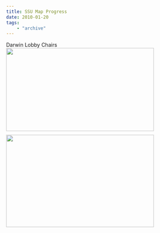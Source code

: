 ```yaml
---
title: SSU Map Progress
date: 2010-01-20
tags: 
    - "archive"
---
```

Darwin Lobby Chairs
<a onblur="try {parent.deselectBloggerImageGracefully();} catch(e) {}" href="http://1.bp.blogspot.com/_zdYMSK7YuAA/S1gOfU954SI/AAAAAAAAFTE/_VsWZuTxThU/s1600-h/chairs_preview.jpg"><img id="BLOGGER_PHOTO_ID_5429105282162221346" style="float: left; margin: 0 10px 10px 0; cursor: hand; width: 400px; height: 225px;" src="http://1.bp.blogspot.com/_zdYMSK7YuAA/S1gOfU954SI/AAAAAAAAFTE/_VsWZuTxThU/s400/chairs_preview.jpg" alt="" border="0" /></a>

<a onblur="try {parent.deselectBloggerImageGracefully();} catch(e) {}" href="http://1.bp.blogspot.com/_zdYMSK7YuAA/S1gOVkMQvuI/AAAAAAAAFS8/eBlh55KF7Uw/s1600-h/helpdesk550007.jpg"><img id="BLOGGER_PHOTO_ID_5429105114450280162" style="float: left; margin: 0 10px 10px 0; cursor: hand; width: 400px; height: 250px;" src="http://1.bp.blogspot.com/_zdYMSK7YuAA/S1gOVkMQvuI/AAAAAAAAFS8/eBlh55KF7Uw/s400/helpdesk550007.jpg" alt="" border="0" /></a>
